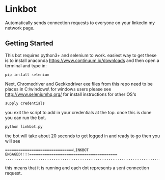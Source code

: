 # Linkbot

Automatically sends connection requests to everyone on your linkedin my network page. 

## Getting Started 
This bot requires python3+ and selenium to work. easiest way to get these is to install anaconda
https://www.continuum.io/downloads
and then open a terminal and type in:
```
pip install selenium
```
Next, Chromedriver and Geckkodriver exe files from this repo need to be places in C:\windows\ for windows users please see http://www.seleniumhq.org/ for install instructions for other OS's

```
supply credentials
```
you exit the script to add in your credentials at the top. once this is done you can run the bot. 

```
python linkbot.py
```
the bot will take about 20 seconds to get logged in and ready to go then you will see
```
===============================LINKBOT ENGAGED!!!!========================================
..........................................................................................................................................................................................................................................................................................................................................................................................................................................................................................................................................
```
this means that it is running and each dot represents a sent connection request.
